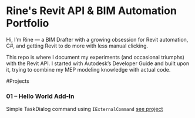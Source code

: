 # Rine's Revit API & BIM Automation Portfolio

Hi, I’m Rine — a BIM Drafter with a growing obsession for Revit automation, C#, and getting Revit to do more with less manual clicking.

This repo is where I document my experiments (and occasional triumphs) with the Revit API. I started with Autodesk’s Developer Guide and built upon it, trying to combine my MEP modeling knowledge with actual code.

#Projects
### 01 – Hello World Add-In
Simple TaskDialog command using `IExternalCommand`
[see project](HelloWord)
